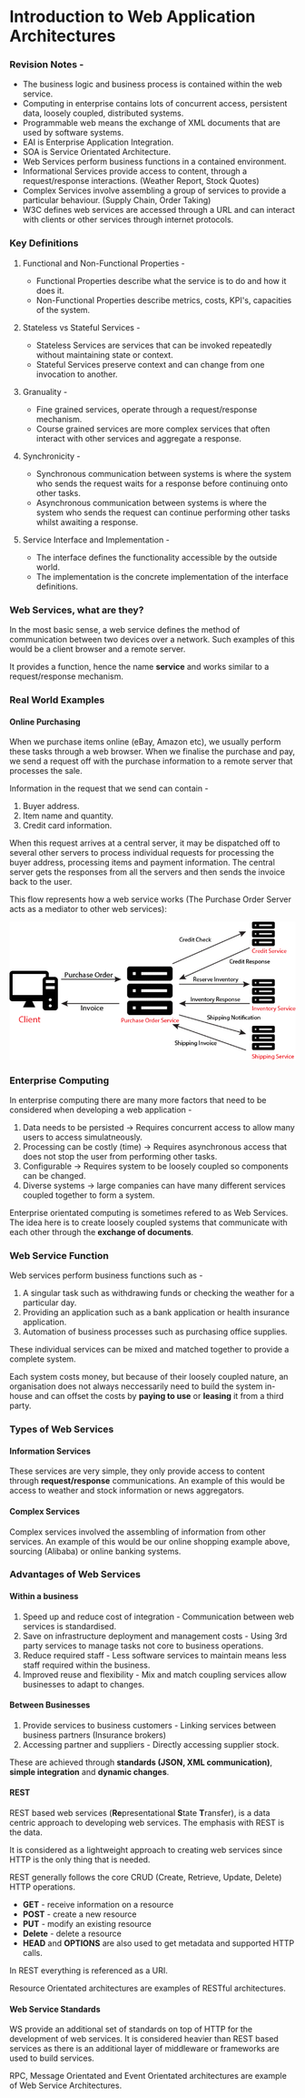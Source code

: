 # Introduction to Web Application Architectures

### Revision Notes -

- The business logic and business process is contained within the web service.
- Computing in enterprise contains lots of concurrent access, persistent data, loosely coupled, distributed systems.
- Programmable web means the exchange of XML documents that are used by software systems.
- EAI is Enterprise Application Integration.
- SOA is Service Orientated Architecture.
- Web Services perform business functions in a contained environment.
- Informational Services provide access to content, through a request/response interactions. (Weather Report, Stock Quotes)
- Complex Services involve assembling a group of services to provide a particular behaviour. (Supply Chain, Order Taking)
- W3C defines web services are accessed through a URL and can interact with clients or other services through internet protocols.

### Key Definitions
1. Functional and Non-Functional Properties - 
    - Functional Properties describe what the service is to do and how it does it.
    - Non-Functional Properties describe metrics, costs, KPI's, capacities of the system.

2. Stateless vs Stateful Services -
    - Stateless Services are services that can be invoked repeatedly without maintaining state or context.
    - Stateful Services preserve context and can change from one invocation to another.

3. Granuality -
    - Fine grained services, operate through a request/response mechanism.
    - Course grained services are more complex services that often interact with other services and aggregate a response.

4. Synchronicity - 
    - Synchronous communication between systems is where the system who sends the request waits for a response before continuing onto other tasks.
    - Asynchronous communication between systems is where the system who sends the request can continue performing other tasks whilst awaiting a response.

5. Service Interface and Implementation -
    - The interface defines the functionality accessible by the outside world.
    - The implementation is the concrete implementation of the interface definitions. 

### Web Services, what are they?

In the most basic sense, a web service defines the method of communication between two devices over a network. Such examples of this would be a client browser and a remote server.

It provides a function, hence the name **service** and works similar to a request/response mechanism.

### Real World Examples

#### Online Purchasing
When we purchase items online (eBay, Amazon etc), we usually perform these tasks through a web browser. When we finalise the purchase and pay, we send a request off with the purchase information to a remote server that processes the sale.

Information in the request that we send can contain -

1. Buyer address.
2. Item name and quantity.
3. Credit card information.

When this request arrives at a central server, it may be dispatched off to several other servers to process individual requests for processing the buyer address, processing items and payment information. The central server gets the responses from all the servers and then sends the invoice back to the user. 

This flow represents how a web service works (The Purchase Order Server acts as a mediator to other web services):

![alt text][logo]

[logo]: https://github.com/szeyick/webApplicationArchitectures/blob/master/IntroductionToWebArchitectures/resources/WebService.png "Purchasing Web Service"

### Enterprise Computing

In enterprise computing there are many more factors that need to be considered when developing a web application -

1. Data needs to be persisted -> Requires concurrent access to allow many users to access simulatneously.
2. Processing can be costly (time) -> Requires asynchronous access that does not stop the user from performing other tasks.
3. Configurable -> Requires system to be loosely coupled so components can be changed.
4. Diverse systems -> large companies can have many different services coupled together to form a system.

Enterprise orientated computing is sometimes refered to as Web Services. The idea here is to create loosely coupled systems that communicate with each other through the <b>exchange of documents</b>.

### Web Service Function

Web services perform business functions such as -

1. A singular task such as withdrawing funds or checking the weather for a particular day.
2. Providing an application such as a bank application or health insurance application.
3. Automation of business processes such as purchasing office supplies.

These individual services can be mixed and matched together to provide a complete system. 

Each system costs money, but because of their loosely coupled nature, an organisation does not always neccessarily need to build the system in-house and can offset the costs by <b>paying to use</b> or <b>leasing</b> it from a third party.

### Types of Web Services

#### Information Services
These services are very simple, they only provide access to content through **request/response** communications. An example of this would be access to weather and stock information or news aggregators.

#### Complex Services
Complex services involved the assembling of information from other services. An example of this would be our online shopping example above, sourcing (Alibaba) or online banking systems.

### Advantages of Web Services

#### Within a business
1. Speed up and reduce cost of integration - Communication between web services is standardised.
2. Save on infrastructure deployment and management costs - Using 3rd party services to manage tasks not core to business operations.
3. Reduce required staff - Less software services to maintain means less staff required within the business.
4. Improved reuse and flexibility - Mix and match coupling services allow businesses to adapt to changes.

#### Between Businesses
1. Provide services to business customers - Linking services between business partners (Insurance brokers)
2. Accessing partner and suppliers - Directly accessing supplier stock.

These are achieved through **standards (JSON, XML communication)**, **simple integration** and **dynamic changes**.

#### REST

REST based web services (**Re**presentational **S**tate **T**ransfer), is a data centric approach to developing web services. The emphasis with REST is the data.

It is considered as a lightweight approach to creating web services since HTTP is the only thing that is needed. 

REST generally follows the core CRUD (Create, Retrieve,  Update, Delete) HTTP operations.

- **GET** - receive information on a resource
- **POST** - create a new resource 
- **PUT** - modify an existing resource
- **Delete** - delete a resource 
- **HEAD** and **OPTIONS** are also used to get metadata and supported HTTP calls.

In REST everything is referenced as a URI. 

Resource Orientated architectures are examples of RESTful architectures.

#### Web Service Standards

WS provide an additional set of standards on top of HTTP for the development of web services. It is considered heavier than REST based services as there is an additional layer of middleware or frameworks are used to build services.

RPC, Message Orientated and Event Orientated architectures are example of Web Service Architectures.
